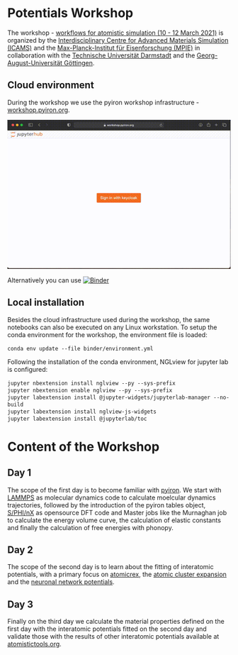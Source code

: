 # Potentials Workshop
The workshop - [workflows for atomistic simulation (10 - 12 March 2021)](http://potentials.rub.de) is organized by the [Interdisciplinary Centre for Advanced Materials Simulation (ICAMS)](http://www.icams.de/content/departments/atomistic-modelling-and-simulation/) and the [Max-Planck-Institut für Eisenforschung (MPIE)](https://www.mpie.de/2702079/computational_materials_design) in collaboration with the [Technische Universität Darmstadt](https://www.mawi.tu-darmstadt.de/mm/home_mm/index.de.jsp) and the [Georg-August-Universität Göttingen](https://www.uni-goettingen.de/de/556198.html). 

## Cloud environment
During the workshop we use the pyiron workshop infrastructure - [workshop.pyiron.org](https://workshop.pyiron.org/). 

![Preview](workshop-pyiron-org.gif)

Alternatively you can use 
[![Binder](https://mybinder.org/badge_logo.svg)](https://mybinder.org/v2/gh/pyiron/pyiron_potentialfit/HEAD)

## Local installation
Besides the cloud infrastructure used during the workshop, the same notebooks can also be executed on any Linux workstation. To setup the conda environment for the workshop, the environment file is loaded:

```
conda env update --file binder/environment.yml
```

Following the installation of the conda environment, NGLview for jupyter lab is configured:

```
jupyter nbextension install nglview --py --sys-prefix
jupyter nbextension enable nglview --py --sys-prefix
jupyter labextension install @jupyter-widgets/jupyterlab-manager --no-build
jupyter labextension install nglview-js-widgets
jupyter labextension install @jupyterlab/toc
```

# Content of the Workshop 

## Day 1
The scope of the first day is to become familiar with [pyiron](https://pyiron.org). We start with [LAMMPS](https://lammps.sandia.gov) as molecular dynamics code to calculate moelcular dynamics trajectories, followed by the introduction of the pyiron tables object, [S/PHI/nX](https://sxrepo.mpie.de) as opensource DFT code and Master jobs like the Murnaghan job to calculate the energy volume curve, the calculation of elastic constants and finally the calculation of free energies with phonopy.  

## Day 2
The scope of the second day is to learn about the fitting of interatomic potentials, with a primary focus on [atomicrex](https://www.atomicrex.org), the [atomic cluster expansion](https://doi.org/10.1103/PhysRevB.99.014104) and the [neuronal network potentials](https://www.uni-goettingen.de/de/software/616512.html). 

## Day 3
Finally on the third day we calculate the material properties defined on the first day with the interatomic potentials fitted on the second day and validate those with the results of other interatomic potentials available at [atomistictools.org](http://atomistictools.org). 

